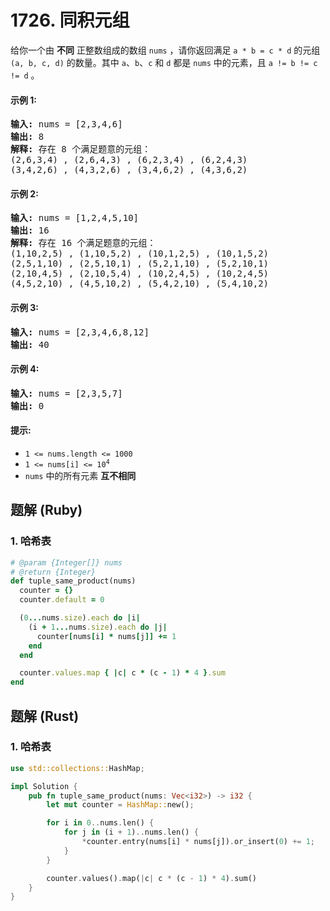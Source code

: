 # 1726. 同积元组
给你一个由 **不同** 正整数组成的数组 `nums` ，请你返回满足 `a * b = c * d` 的元组 `(a, b, c, d)` 的数量。其中 `a`、`b`、`c` 和 `d` 都是 `nums` 中的元素，且 `a != b != c != d` 。

#### 示例 1:
<pre>
<strong>输入:</strong> nums = [2,3,4,6]
<strong>输出:</strong> 8
<strong>解释:</strong> 存在 8 个满足题意的元组：
(2,6,3,4) , (2,6,4,3) , (6,2,3,4) , (6,2,4,3)
(3,4,2,6) , (4,3,2,6) , (3,4,6,2) , (4,3,6,2)
</pre>

#### 示例 2:
<pre>
<strong>输入:</strong> nums = [1,2,4,5,10]
<strong>输出:</strong> 16
<strong>解释:</strong> 存在 16 个满足题意的元组：
(1,10,2,5) , (1,10,5,2) , (10,1,2,5) , (10,1,5,2)
(2,5,1,10) , (2,5,10,1) , (5,2,1,10) , (5,2,10,1)
(2,10,4,5) , (2,10,5,4) , (10,2,4,5) , (10,2,4,5)
(4,5,2,10) , (4,5,10,2) , (5,4,2,10) , (5,4,10,2)
</pre>

#### 示例 3:
<pre>
<strong>输入:</strong> nums = [2,3,4,6,8,12]
<strong>输出:</strong> 40
</pre>

#### 示例 4:
<pre>
<strong>输入:</strong> nums = [2,3,5,7]
<strong>输出:</strong> 0
</pre>

#### 提示:
* `1 <= nums.length <= 1000`
* <code>1 <= nums[i] <= 10<sup>4</sup></code>
* `nums` 中的所有元素 **互不相同**

## 题解 (Ruby)

### 1. 哈希表
```Ruby
# @param {Integer[]} nums
# @return {Integer}
def tuple_same_product(nums)
  counter = {}
  counter.default = 0

  (0...nums.size).each do |i|
    (i + 1...nums.size).each do |j|
      counter[nums[i] * nums[j]] += 1
    end
  end

  counter.values.map { |c| c * (c - 1) * 4 }.sum
end
```

## 题解 (Rust)

### 1. 哈希表
```Rust
use std::collections::HashMap;

impl Solution {
    pub fn tuple_same_product(nums: Vec<i32>) -> i32 {
        let mut counter = HashMap::new();

        for i in 0..nums.len() {
            for j in (i + 1)..nums.len() {
                *counter.entry(nums[i] * nums[j]).or_insert(0) += 1;
            }
        }

        counter.values().map(|c| c * (c - 1) * 4).sum()
    }
}
```
